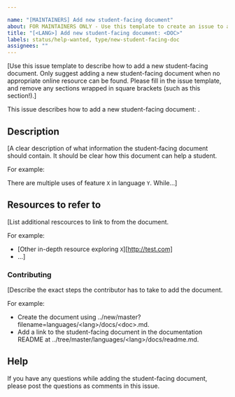 ```yaml
---

name: "[MAINTAINERS] Add new student-facing document"
about: FOR MAINTAINERS ONLY - Use this template to create an issue to add a new student-facing document
title: "[<LANG>] Add new student-facing document: <DOC>"
labels: status/help-wanted, type/new-student-facing-doc
assignees: ""
---
```

  
[Use this issue template to describe how to add a new student-facing document. Only suggest adding a new student-facing document when no appropriate online resource can be found. Please fill in the issue template, and remove any sections wrapped in square brackets (such as this section!).]

This issue describes how to add a new <LANG> student-facing document: <DOC>.

## Description

[A clear description of what information the student-facing document should contain. It should be clear how this document can help a student.

For example:

There are multiple uses of feature `X` in language `Y`. While...]

## Resources to refer to

[List additional rescources to link to from the document.

For example:

- [Other in-depth resource exploring `X`][http://test.com]
- ...]

### Contributing

[Describe the exact steps the contributor has to take to add the document.

For example:

- Create the document using ../new/master?filename=languages/&lt;lang&gt;/docs/&lt;doc&gt;.md.
- Add a link to the student-facing document in the documentation README at ../tree/master/languages/&lt;lang&gt;/docs/readme.md.

## Help

If you have any questions while adding the student-facing document, please post the questions as comments in this issue.
